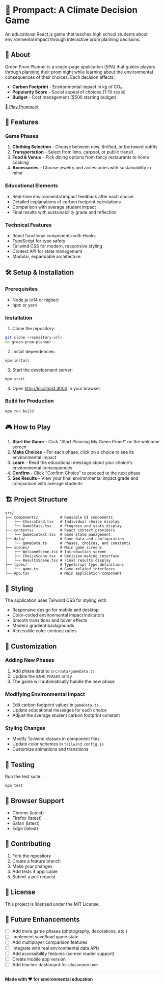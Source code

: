 # 🌱 Prompact: A Climate Decision Game

An educational React.js game that teaches high school students about environmental impact through interactive prom planning decisions.

## 🎯 About

Green Prom Planner is a single-page application (SPA) that guides players through planning their prom night while learning about the environmental consequences of their choices. Each decision affects:

- **Carbon Footprint** - Environmental impact in kg of CO₂
- **Popularity Score** - Social appeal of choices (1-10 scale)
- **Budget** - Cost management ($500 starting budget)

[🌿 Play Prompact]([https://green-prom-planner-jfrn3ntuf-anvita-kallams-projects.vercel.app/](https://green-prom-planning.vercel.app/))


## 🚀 Features

### Game Phases
1. **Clothing Selection** - Choose between new, thrifted, or borrowed outfits
2. **Transportation** - Select from limo, carpool, or public transit
3. **Food & Venue** - Pick dining options from fancy restaurants to home cooking
4. **Accessories** - Choose jewelry and accessories with sustainability in mind

### Educational Elements
- Real-time environmental impact feedback after each choice
- Detailed explanations of carbon footprint calculations
- Comparison with average student impact
- Final results with sustainability grade and reflection

### Technical Features
- React functional components with Hooks
- TypeScript for type safety
- Tailwind CSS for modern, responsive styling
- Context API for state management
- Modular, expandable architecture

## 🛠️ Setup & Installation

### Prerequisites
- Node.js (v14 or higher)
- npm or yarn

### Installation
1. Clone the repository:
```bash
git clone <repository-url>
cd green-prom-planner
```

2. Install dependencies:
```bash
npm install
```

3. Start the development server:
```bash
npm start
```

4. Open [http://localhost:3000](http://localhost:3000) in your browser

### Build for Production
```bash
npm run build
```

## 🎮 How to Play

1. **Start the Game** - Click "Start Planning My Green Prom!" on the welcome screen
2. **Make Choices** - For each phase, click on a choice to see its environmental impact
3. **Learn** - Read the educational message about your choice's environmental consequences
4. **Confirm** - Click "Confirm Choice" to proceed to the next phase
5. **See Results** - View your final environmental impact grade and comparison with average students

## 🏗️ Project Structure

```
src/
├── components/          # Reusable UI components
│   ├── ChoiceCard.tsx   # Individual choice display
│   └── GameStats.tsx    # Progress and stats display
├── contexts/            # React context providers
│   └── GameContext.tsx  # Game state management
├── data/                # Game data and configuration
│   └── gameData.ts      # Phases, choices, and constants
├── scenes/              # Main game screens
│   ├── WelcomeScene.tsx # Introduction screen
│   ├── ChoiceScene.tsx  # Decision-making interface
│   └── ResultsScene.tsx # Final results display
├── types/               # TypeScript type definitions
│   └── game.ts          # Game-related interfaces
└── App.tsx              # Main application component
```

## 🎨 Styling

The application uses Tailwind CSS for styling with:
- Responsive design for mobile and desktop
- Color-coded environmental impact indicators
- Smooth transitions and hover effects
- Modern gradient backgrounds
- Accessible color contrast ratios

## 🔧 Customization

### Adding New Phases
1. Add phase data to `src/data/gameData.ts`
2. Update the `GAME_PHASES` array
3. The game will automatically handle the new phase

### Modifying Environmental Impact
- Edit carbon footprint values in `gameData.ts`
- Update educational messages for each choice
- Adjust the average student carbon footprint constant

### Styling Changes
- Modify Tailwind classes in component files
- Update color schemes in `tailwind.config.js`
- Customize animations and transitions

## 🧪 Testing

Run the test suite:
```bash
npm test
```

## 📱 Browser Support

- Chrome (latest)
- Firefox (latest)
- Safari (latest)
- Edge (latest)

## 🤝 Contributing

1. Fork the repository
2. Create a feature branch
3. Make your changes
4. Add tests if applicable
5. Submit a pull request

## 📄 License

This project is licensed under the MIT License.

## 🌟 Future Enhancements

- [ ] Add more game phases (photography, decorations, etc.)
- [ ] Implement save/load game state
- [ ] Add multiplayer comparison features
- [ ] Integrate with real environmental data APIs
- [ ] Add accessibility features (screen reader support)
- [ ] Create mobile app version
- [ ] Add teacher dashboard for classroom use

---

**Made with ❤️ for environmental education**
